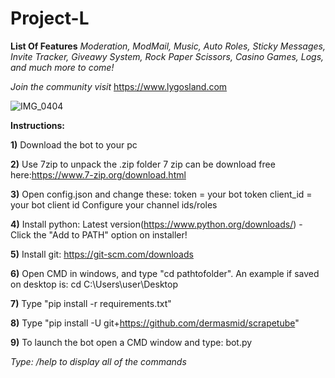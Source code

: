 # Project-L

**List Of Features**
*Moderation, ModMail, Music, Auto Roles, Sticky Messages,  Invite Tracker, Giveawy System, Rock Paper Scissors, Casino Games, Logs, and much more to come!* 

*Join the community visit* https://www.lygosland.com

![IMG_0404](https://github.com/Sir-lygophobia/Project-L/assets/143434121/db4aee20-92e6-4c81-ae1b-247bd9b78dd4)

**Instructions:**

**1)** Download the bot to your pc

**2)** Use 7zip to unpack the .zip folder 7 zip can be download free here:https://www.7-zip.org/download.html

**3)** Open config.json and change these:
token = your bot token
client_id = your bot client id
Configure your channel ids/roles

**4)** Install python: Latest version(https://www.python.org/downloads/) - Click the "Add to PATH" option on installer!

**5)** Install git: https://git-scm.com/downloads

**6)** Open CMD in windows, and type "cd pathtofolder". An example if saved on desktop is: cd C:\Users\user\Desktop

**7)** Type "pip install -r requirements.txt" 

**8)** Type "pip install -U git+https://github.com/dermasmid/scrapetube"

**9)** To launch the bot open a CMD window and type: bot.py

*Type: /help to display all of the commands*

